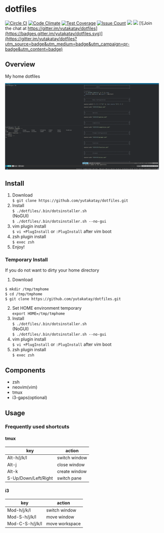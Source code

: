 # dotfiles

[![Circle CI](https://circleci.com/gh/yutakatay/dotfiles.svg?style=shield&circle-token=ad0dde00aa79d62e4d8becd310868691b0e82995)](https://circleci.com/gh/yutakatay/dotfiles)
[![Code Climate](https://codeclimate.com/github/yutakatay/dotfiles/badges/gpa.svg)](https://codeclimate.com/github/yutakatay/dotfiles)
[![Test Coverage](https://codeclimate.com/github/yutakatay/dotfiles/badges/coverage.svg)](https://codeclimate.com/github/yutakatay/dotfiles/coverage)
[![Issue Count](https://codeclimate.com/github/yutakatay/dotfiles/badges/issue_count.svg)](https://codeclimate.com/github/yutakatay/dotfiles)
![](http://img.shields.io/badge/license-MIT-blue.svg)
![](https://img.shields.io/badge/OS-arch%2Fubuntu%2Fcent%2Ffedora%2Falpine-blue.svg)
[![Join the chat at https://gitter.im/yutakatay/dotfiles](https://badges.gitter.im/yutakatay/dotfiles.svg)](https://gitter.im/yutakatay/dotfiles?utm_source=badge&utm_medium=badge&utm_campaign=pr-badge&utm_content=badge)


## Overview

My home dotfiles

![overview](https://raw.githubusercontent.com/yutakatay/img/master/dotfiles/overview.png)


## Install

1. Download  
`$ git clone https://github.com/yutakatay/dotfiles.git`
2. Install  
`$ ./dotfiles/.bin/dotsinstaller.sh`  
 (NoGUI)  
`$ ./dotfiles/.bin/dotsinstaller.sh --no-gui`
3. vim plugin install  
`$ vi +PlugInstall` or `:PlugInstall` after vim boot
4. zsh plugin install  
`$ exec zsh`
5. Enjoy!


### Temporary Install

If you do not want to dirty your home directory

1. Download
```
$ mkdir /tmp/tmphome
$ cd /tmp/tmphome
$ git clone https://github.com/yutakatay/dotfiles.git
```
2. Set HOME environment temporary  
`export HOME=/tmp/tmphome`
3. Install  
`$ ./dotfiles/.bin/dotsinstaller.sh`  
 (NoGUI)  
`$ ./dotfiles/.bin/dotsinstaller.sh --no-gui`
4. vim plugin install  
`$ vi +PlugInstall` or `:PlugInstall` after vim boot
5. zsh plugin install  
`$ exec zsh`


## Components

- zsh
- neovim(vim)
- tmux
- i3-gaps(optional)


## Usage

### Frequently used shortcuts

#### tmux

|key|action|
|---|---|
|Alt-h/j/k/l|switch window|
|Alt-j|close window|
|Alt-k|create window|
|S-Up/Down/Left/Right|switch pane|

#### i3

|key|action|
|---|---|
|Mod-h/j/k/l|switch window|
|Mod-S-h/j/k/l|move window|
|Mod-C-S-h/j/k/l|move workspace|

